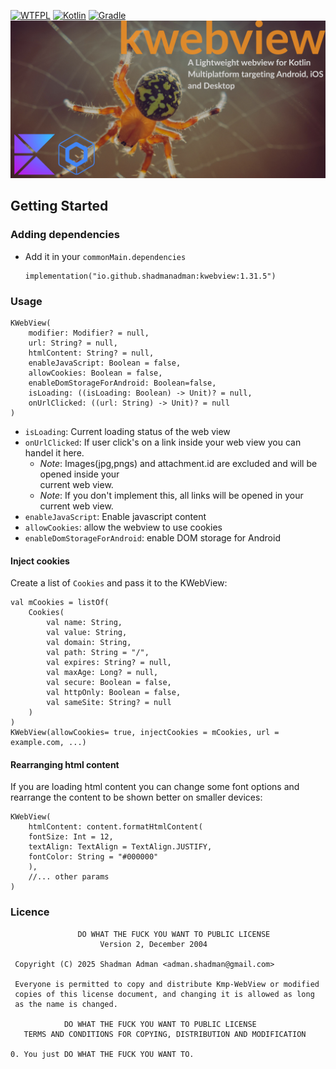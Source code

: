<a href="http://www.wtfpl.net/"><img
       src="http://www.wtfpl.net/wp-content/uploads/2012/12/wtfpl-badge-4.png"
       width="80" height="15" alt="WTFPL" /></a>
[![Kotlin](https://img.shields.io/badge/Kotlin-2.1.21-blue.svg?style=flat-square&logo=kotlin)](https://kotlinlang.org/)
[![Gradle](https://img.shields.io/badge/Gradle-8.x-green.svg?style=flat-square&logo=gradle)](https://gradle.org/)
![](kwebview.jpg)


<!-- GETTING STARTED -->
## Getting Started
### Adding dependencies
- Add it in your `commonMain.dependencies`
  ```
  implementation("io.github.shadmanadman:kwebview:1.31.5")
  ```

### Usage  
```
KWebView(
    modifier: Modifier? = null,
    url: String? = null,
    htmlContent: String? = null,
    enableJavaScript: Boolean = false,
    allowCookies: Boolean = false,
    enableDomStorageForAndroid: Boolean=false,
    isLoading: ((isLoading: Boolean) -> Unit)? = null,
    onUrlClicked: ((url: String) -> Unit)? = null
)
```
- `isLoading`: Current loading status of the web view
- `onUrlClicked`: If user click's on a link inside your web view you can handel it here. 
   - *Note*: Images(jpg,pngs) and attachment.id are excluded and will be opened inside your     
     current web view.
   - *Note*: If you don't implement this, all links will be opened in your current web view.
- `enableJavaScript`: Enable javascript content
- `allowCookies`: allow the webview to use cookies
- `enableDomStorageForAndroid`: enable DOM storage for Android

#### Inject cookies
Create a list of `Cookies` and pass it to the KWebView:
```
val mCookies = listOf(
    Cookies(
        val name: String,
        val value: String,
        val domain: String,
        val path: String = "/",
        val expires: String? = null,
        val maxAge: Long? = null,
        val secure: Boolean = false,
        val httpOnly: Boolean = false,
        val sameSite: String? = null
    )
)
KWebView(allowCookies= true, injectCookies = mCookies, url = example.com, ...)
```

#### Rearranging html content
If you are loading html content you can change some font options and rearrange the content to be shown better
on smaller devices:
```
KWebView(
    htmlContent: content.formatHtmlContent(
    fontSize: Int = 12,
    textAlign: TextAlign = TextAlign.JUSTIFY,
    fontColor: String = "#000000"
    ),
    //... other params 
)
```
### Licence       
```
               DO WHAT THE FUCK YOU WANT TO PUBLIC LICENSE 
                    Version 2, December 2004 

 Copyright (C) 2025 Shadman Adman <adman.shadman@gmail.com> 

 Everyone is permitted to copy and distribute Kmp-WebView or modified 
 copies of this license document, and changing it is allowed as long 
 as the name is changed. 

            DO WHAT THE FUCK YOU WANT TO PUBLIC LICENSE 
   TERMS AND CONDITIONS FOR COPYING, DISTRIBUTION AND MODIFICATION 

0. You just DO WHAT THE FUCK YOU WANT TO.
```
